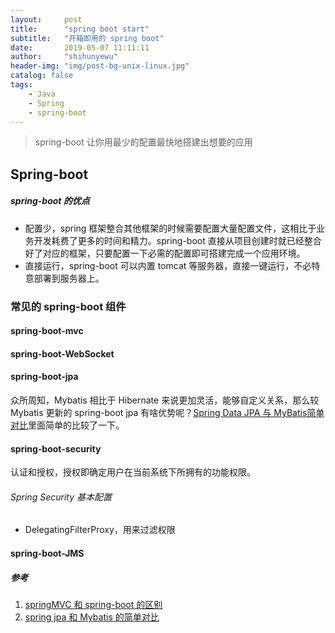 ```yaml
---
layout:     post
title:      "spring boot start"
subtitle:   "开箱即用的 spring boot"
date:       2019-05-07 11:11:11
author:     "shihunyewu"
header-img: "img/post-bg-unix-linux.jpg"
catalog: false
tags:
    - Java
    - Spring
    - spring-boot
---
```


> spring-boot 让你用最少的配置最快地搭建出想要的应用

## Spring-boot
##### spring-boot 的优点
- 配置少，spring 框架整合其他框架的时候需要配置大量配置文件，这相比于业务开发耗费了更多的时间和精力。spring-boot 直接从项目创建时就已经整合好了对应的框架，只要配置一下必需的配置即可搭建完成一个应用环境。
- 直接运行，spring-boot 可以内置 tomcat 等服务器，直接一键运行，不必特意部署到服务器上。

### 常见的 spring-boot 组件
#### spring-boot-mvc
#### spring-boot-WebSocket
#### spring-boot-jpa
众所周知，Mybatis 相比于 Hibernate 来说更加灵活，能够自定义关系，那么较 Mybatis 更新的 spring-boot jpa 有啥优势呢？[Spring Data JPA 与 MyBatis简单对比](https://www.jianshu.com/p/3927c2b6acc0)里面简单的比较了一下。

#### spring-boot-security
认证和授权，授权即确定用户在当前系统下所拥有的功能权限。
###### Spring Security 基本配置
- DelegatingFilterProxy，用来过滤权限

#### spring-boot-JMS

##### 参考
1. [springMVC 和 spring-boot 的区别](https://www.cnblogs.com/ThinkVenus/p/8026633.html)
2. [spring jpa 和 Mybatis 的简单对比](https://www.jianshu.com/p/3927c2b6acc0)